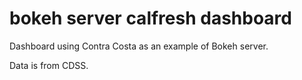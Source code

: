 # bokeh server calfresh dashboard
Dashboard using Contra Costa as an example of Bokeh server.

Data is from CDSS.
